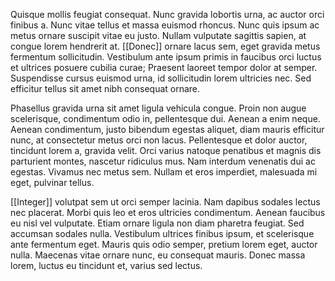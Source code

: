 Quisque mollis feugiat consequat. Nunc gravida lobortis urna, ac auctor orci finibus a. Nunc vitae tellus et massa euismod rhoncus. Nunc quis ipsum ac metus ornare suscipit vitae eu justo. Nullam vulputate sagittis sapien, at congue lorem hendrerit at. [[Donec]] ornare lacus sem, eget gravida metus fermentum sollicitudin. Vestibulum ante ipsum primis in faucibus orci luctus et ultrices posuere cubilia curae; Praesent laoreet tempor dolor at semper. Suspendisse cursus euismod urna, id sollicitudin lorem ultricies nec. Sed efficitur tellus sit amet nibh consequat ornare.

Phasellus gravida urna sit amet ligula vehicula congue. Proin non augue scelerisque, condimentum odio in, pellentesque dui. Aenean a enim neque. Aenean condimentum, justo bibendum egestas aliquet, diam mauris efficitur nunc, at consectetur metus orci non lacus. Pellentesque et dolor auctor, tincidunt lorem a, gravida velit. Orci varius natoque penatibus et magnis dis parturient montes, nascetur ridiculus mus. Nam interdum venenatis dui ac egestas. Vivamus nec metus sem. Nullam et eros imperdiet, malesuada mi eget, pulvinar tellus.

[[Integer]] volutpat sem ut orci semper lacinia. Nam dapibus sodales lectus nec placerat. Morbi quis leo et eros ultricies condimentum. Aenean faucibus eu nisl vel vulputate. Etiam ornare ligula non diam pharetra feugiat. Sed accumsan sodales nulla. Vestibulum ultrices finibus ipsum, et scelerisque ante fermentum eget. Mauris quis odio semper, pretium lorem eget, auctor nulla. Maecenas vitae ornare nunc, eu consequat mauris. Donec massa lorem, luctus eu tincidunt et, varius sed lectus.
